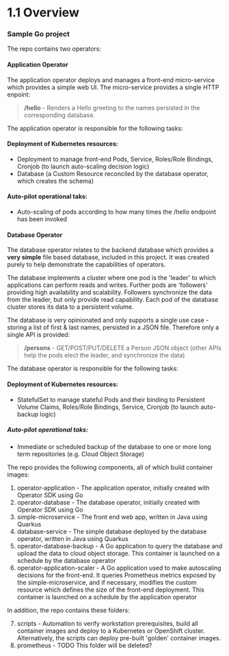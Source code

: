 # 1.1 Overview

### Sample Go project

The repo contains two operators:

#### Application Operator

The application operator deploys and manages a front-end micro-service which provides a simple web UI.  The micro-service provides a single HTTP enpoint:
    
>**/hello** - Renders a Hello greeting to the names persisted in the corresponding database.
    
The application operator is responsible for the following tasks:

#### Deployment of Kubernetes resources:
* Deployment to manage front-end Pods, Service, Roles/Role Bindings, Cronjob (to launch auto-scaling decision logic)
* Database (a Custom Resource reconciled by the database operator, which creates the schema)
#### Auto-pilot operational taks:
* Auto-scaling of pods according to how many times the /hello endpoint has been invoked

#### Database Operator

The database operator relates to the backend database which provides a **very simple** file based database, included in this project.  It was created purely to help demonstrate the capabilities of operators.

The database implements a cluster where one pod is the 'leader' to which applications can perform reads and writes.  Further pods are 'followers' providing high availability and scalability.  Followers synchronize the data from the leader, but 
only provide read capability.  Each pod of the database cluster stores its data to a persistent volume.
    
The database is very opinionated and only supports a single use case - storing a list of first & last names, persisted in a JSON file.  Therefore only a single API is provided:
    
>**/persons** - GET/POST/PUT/DELETE a Person JSON object (other APIs help the pods elect the leader, and synchronize the data)
    
The database operator is responsible for the following tasks:

#### Deployment of Kubernetes resources:
* StatefulSet to manage stateful Pods and their binding to Persistent Volume Claims, Roles/Role Bindings, Service, Cronjob (to launch auto-backup logic)
##### Auto-pilot operational taks:
* Immediate or scheduled backup of the database to one or more long term repositories (e.g. Cloud Object Storage)
    
The repo provides the following components, all of which build container images:

1. operator-application - The application operator, initially created with Operator SDK using Go
2. operator-database - The database operator, initially created with Operator SDK using Go
3. simple-microservice - The front end web app, written in Java using Quarkus
4. database-service - The simple database deployed by the database operator, written in Java using Quarkus
5. operator-database-backup - A Go application to query the database and upload the data to cloud object storage.  This container is launched on a schedule by the database operator
6. operator-application-scaler - A Go application used to make autoscaling decisions for the front-end.  It queries Prometheus metrics exposed by the simple-microservice, and if necessary, modifies the custom resource which defines the size of the front-end deployment.  This container is launched on a schedule by the application operator

In addition, the repo contains these folders:

7. scripts - Automation to verify workstation prerequisites, build all container images and deploy to a Kubernetes or OpenShift cluster.  Alternatively, the scripts can deploy pre-built 'golden' container images.
8. prometheus - TODO This folder will be deleted?